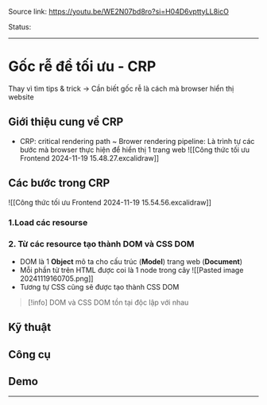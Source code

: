 Source link: https://youtu.be/WE2N07bd8ro?si=H04D6vpttyLL8icO

Status:

---

# Gốc rễ để tối ưu - CRP
Thay vì tìm tips & trick -> Cần biết gốc rễ là cách mà browser hiển thị website
## Giới thiệu cung về CRP
- CRP: critical rendering path ~ Brower rendering pipeline: Là trình tự các bước mà browser thực hiện để hiển thị 1 trang web
![[Công thức tối ưu Frontend 2024-11-19 15.48.27.excalidraw]]
## Các bước trong CRP
![[Công thức tối ưu Frontend 2024-11-19 15.54.56.excalidraw]]
### 1.Load các resourse
### 2. Từ các resource tạo thành DOM và CSS DOM
- DOM là 1 **Object** mô ta cho cấu trúc (**Model**) trang web (**Document**)
- Mỗi phần tử trên HTML được coi là 1 node trong cây
![[Pasted image 20241119160705.png]]
- Tương tự CSS cũng sẽ được tạo thành CSS DOM
> [!info] DOM và CSS DOM  tồn tại độc lập với nhau
###
## Kỹ thuật
## Công cụ
## Demo

---